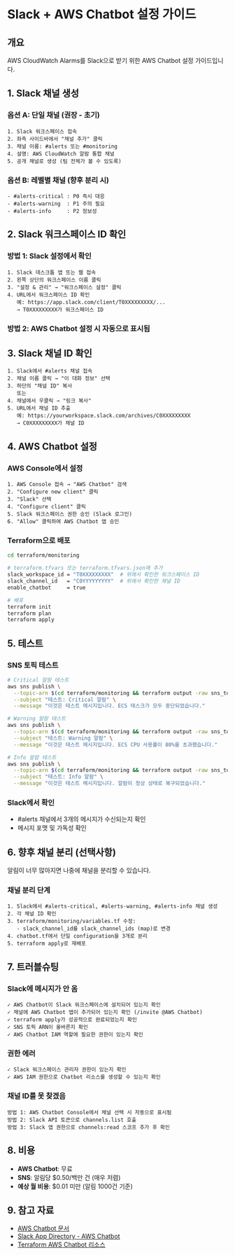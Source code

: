 # Slack + AWS Chatbot 설정 가이드

## 개요
AWS CloudWatch Alarms를 Slack으로 받기 위한 AWS Chatbot 설정 가이드입니다.

## 1. Slack 채널 생성

### 옵션 A: 단일 채널 (권장 - 초기)
```
1. Slack 워크스페이스 접속
2. 좌측 사이드바에서 "채널 추가" 클릭
3. 채널 이름: #alerts 또는 #monitoring
4. 설명: AWS CloudWatch 알람 통합 채널
5. 공개 채널로 생성 (팀 전체가 볼 수 있도록)
```

### 옵션 B: 레벨별 채널 (향후 분리 시)
```
- #alerts-critical : P0 즉시 대응
- #alerts-warning  : P1 주의 필요
- #alerts-info     : P2 정보성
```

## 2. Slack 워크스페이스 ID 확인

### 방법 1: Slack 설정에서 확인
```
1. Slack 데스크톱 앱 또는 웹 접속
2. 왼쪽 상단의 워크스페이스 이름 클릭
3. "설정 & 관리" → "워크스페이스 설정" 클릭
4. URL에서 워크스페이스 ID 확인
   예: https://app.slack.com/client/T0XXXXXXXXX/...
   → T0XXXXXXXXX가 워크스페이스 ID
```

### 방법 2: AWS Chatbot 설정 시 자동으로 표시됨

## 3. Slack 채널 ID 확인

```
1. Slack에서 #alerts 채널 접속
2. 채널 이름 클릭 → "이 대화 정보" 선택
3. 하단의 "채널 ID" 복사
   또는
4. 채널에서 우클릭 → "링크 복사"
5. URL에서 채널 ID 추출
   예: https://yourworkspace.slack.com/archives/C0XXXXXXXXX
   → C0XXXXXXXXX가 채널 ID
```

## 4. AWS Chatbot 설정

### AWS Console에서 설정
```
1. AWS Console 접속 → "AWS Chatbot" 검색
2. "Configure new client" 클릭
3. "Slack" 선택
4. "Configure client" 클릭
5. Slack 워크스페이스 권한 승인 (Slack 로그인)
6. "Allow" 클릭하여 AWS Chatbot 앱 승인
```

### Terraform으로 배포
```bash
cd terraform/monitoring

# terraform.tfvars 또는 terraform.tfvars.json에 추가
slack_workspace_id = "T0XXXXXXXXX"  # 위에서 확인한 워크스페이스 ID
slack_channel_id   = "C0YYYYYYYYY"  # 위에서 확인한 채널 ID
enable_chatbot     = true

# 배포
terraform init
terraform plan
terraform apply
```

## 5. 테스트

### SNS 토픽 테스트
```bash
# Critical 알람 테스트
aws sns publish \
  --topic-arn $(cd terraform/monitoring && terraform output -raw sns_topic_critical_arn) \
  --subject "테스트: Critical 알람" \
  --message "이것은 테스트 메시지입니다. ECS 태스크가 모두 중단되었습니다."

# Warning 알람 테스트
aws sns publish \
  --topic-arn $(cd terraform/monitoring && terraform output -raw sns_topic_warning_arn) \
  --subject "테스트: Warning 알람" \
  --message "이것은 테스트 메시지입니다. ECS CPU 사용률이 80%를 초과했습니다."

# Info 알람 테스트
aws sns publish \
  --topic-arn $(cd terraform/monitoring && terraform output -raw sns_topic_info_arn) \
  --subject "테스트: Info 알람" \
  --message "이것은 테스트 메시지입니다. 알람이 정상 상태로 복구되었습니다."
```

### Slack에서 확인
- #alerts 채널에서 3개의 메시지가 수신되는지 확인
- 메시지 포맷 및 가독성 확인

## 6. 향후 채널 분리 (선택사항)

알림이 너무 많아지면 나중에 채널을 분리할 수 있습니다.

### 채널 분리 단계
```
1. Slack에서 #alerts-critical, #alerts-warning, #alerts-info 채널 생성
2. 각 채널 ID 확인
3. terraform/monitoring/variables.tf 수정:
   - slack_channel_id를 slack_channel_ids (map)로 변경
4. chatbot.tf에서 단일 configuration을 3개로 분리
5. terraform apply로 재배포
```

## 7. 트러블슈팅

### Slack에 메시지가 안 옴
```
✓ AWS Chatbot이 Slack 워크스페이스에 설치되어 있는지 확인
✓ 채널에 AWS Chatbot 앱이 추가되어 있는지 확인 (/invite @AWS Chatbot)
✓ terraform apply가 성공적으로 완료되었는지 확인
✓ SNS 토픽 ARN이 올바른지 확인
✓ AWS Chatbot IAM 역할에 필요한 권한이 있는지 확인
```

### 권한 에러
```
✓ Slack 워크스페이스 관리자 권한이 있는지 확인
✓ AWS IAM 권한으로 Chatbot 리소스를 생성할 수 있는지 확인
```

### 채널 ID를 못 찾겠음
```
방법 1: AWS Chatbot Console에서 채널 선택 시 자동으로 표시됨
방법 2: Slack API 토큰으로 channels.list 호출
방법 3: Slack 앱 권한으로 channels:read 스코프 추가 후 확인
```

## 8. 비용

- **AWS Chatbot**: 무료
- **SNS**: 알림당 $0.50/백만 건 (매우 저렴)
- **예상 월 비용**: $0.01 미만 (알림 1000건 기준)

## 9. 참고 자료

- [AWS Chatbot 문서](https://docs.aws.amazon.com/chatbot/)
- [Slack App Directory - AWS Chatbot](https://slack.com/apps/A6L22LZNH-aws-chatbot)
- [Terraform AWS Chatbot 리소스](https://registry.terraform.io/providers/hashicorp/aws/latest/docs/resources/chatbot_slack_channel_configuration)
